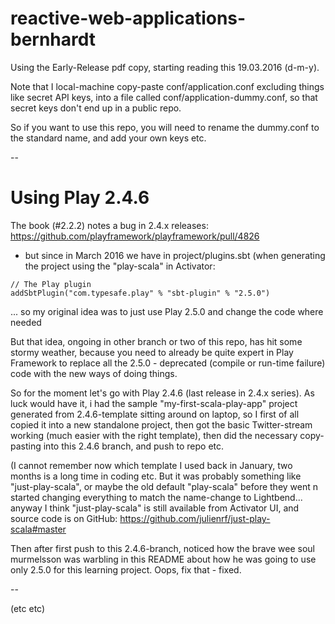 # reactive-web-applications-bernhardt

Using the Early-Release pdf copy, starting reading this 19.03.2016 (d-m-y).

Note that I local-machine copy-paste conf/application.conf excluding things like secret API keys, into a file called 
conf/application-dummy.conf, so that secret keys don't end up in a public repo.

So if you want to use this repo, you will need to rename the dummy.conf to the standard name, and add your own keys etc.

--
# Using Play 2.4.6
The book (#2.2.2) notes a bug in 2.4.x releases: https://github.com/playframework/playframework/pull/4826
- but since in March 2016 we have in project/plugins.sbt (when generating the project using the "play-scala" in Activator:
```
// The Play plugin
addSbtPlugin("com.typesafe.play" % "sbt-plugin" % "2.5.0")
```
... so my original idea was to just use Play 2.5.0 and change the code where needed

But that idea, ongoing in other branch or two of this repo, has hit some stormy weather, because you need to already be quite
expert in Play Framework to replace all the 2.5.0 - deprecated (compile or run-time failure) code with the new ways of
doing things.

So for the moment let's go with Play 2.4.6 (last release in 2.4.x series). As luck would have it, i had the sample "my-first-scala-play-app"
project generated from 2.4.6-template sitting around on laptop, so I first of all copied it into a new standalone project, then
got the basic Twitter-stream working (much easier with the right template), then did the necessary copy-pasting into this 2.4.6 branch, and push to repo etc.

(I cannot remember now which template I used back in January, two months is a long time in coding etc. But it was probably something like "just-play-scala", or maybe the old default "play-scala" before they went n started changing everything to match
the name-change to Lightbend... anyway I think "just-play-scala" is still available from Activator UI, and source code is on GitHub: https://github.com/julienrf/just-play-scala#master

Then after first push to this 2.4.6-branch, noticed how the brave wee soul murmelsson was warbling in this README about how he was going to use only 2.5.0 for this learning project. Oops, fix that - fixed.

--

(etc etc)

